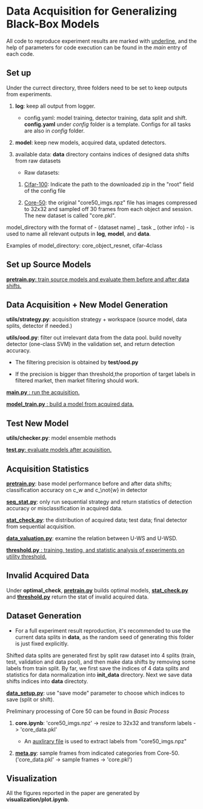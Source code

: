 # Data Acquisition for Generalizing Black-Box Models

All code to reproduce experiment results are marked with <ins>underline</ins>, and the help of parameters for code execution can be found in the *main* entry of each code. 

## Set up

Under the currect directory, three folders need to be set to keep outputs from experiments.

1. **log**: keep all output from logger.
    - config.yaml: model training, detector training, data split and shift. **config.yaml** under *config* folder is a template. Configs for all tasks are also in *config* folder.

2. **model**: keep new models, acquired data, updated detectors.   

3. available data: **data** directory contains indices of designed data shifts from raw datasets 

   - Raw datasets: 

    1. [Cifar-100](https://www.cs.toronto.edu/~kriz/cifar-100-python.tar.gz): Indicate the path to the downloaded zip in the "root" field of the config file

    2. [Core-50](http://bias.csr.unibo.it/maltoni/download/core50/core50_imgs.npz): the original "core50_imgs.npz" file has images compressed to 32x32 and sampled off 30 frames from each object and session. The new dataset is called "core.pkl". 

model_directory with the format of - (dataset name) _ task _ (other info) - is used to name all relevant outputs in **log**, **model**, and **data**. 

Examples of model_directory: core_object_resnet, cifar-4class

<!-- 4. **figure**: store some figures from check.py and stat_check.py -->

## Set up Source Models

<ins>**pretrain.py**: train source models and evaluate them before and after data shifts.</ins>

## Data Acquisition + New Model Generation

**utils/strategy.py**: acquisition strategy + workspace (source model, data splits, detector if needed.)

**utils/ood.py**: filter out irrelevant data from the data pool. build novelty detector (one-class SVM) in the validation set, and return detection accuracy.   
 
- The filtering precision is obtained by **test/ood.py**

- If the precision is bigger than threshold,the proportion of target labels in filtered market, then market filtering should work.

<ins>**main.py** : run the acquisition.</ins>

<ins>**model_train.py** : build a model from acquired data.</ins>


## Test New Model

**utils/checker.py**: model ensemble methods

<ins>**test.py**: evaluate models after acquisition. </ins>


## Acquisition Statistics

<ins>**pretrain.py**</ins>: base model performance before and after data shifts; classification accuracy on c_w and c_\not{w} in detector

<ins>**seq_stat.py**</ins>: only run sequential strategy and return statistics of detection accuracy or misclassification in acquired data. 

<ins>**stat_check.py**</ins>: the distribution of acquired data; test data; final detector from sequential acquisition. 

<ins>**data_valuation.py**</ins>: examine the relation between U-WS and U-WSD. 

<ins>**threshold.py** : training, testing, and statistic analysis of experiments on utility threshold.</ins>

## Invalid Acquired Data

Under **optimal_check**, <ins>**pretrain.py**</ins> builds optimal models, <ins>**stat_check.py**</ins> and <ins>**threshold.py**</ins> return the stat of invalid acquired data.

## Dataset Generation

* For a full experiment result reproduction, it's recommended to use the current data splits in **data**, as the random seed of generating this folder is just fixed explicitly.

Shifted data splits are generated first by split raw dataset into 4 splits (train, test, validation and data pool), and then make data shifts by removing some labels from train split. By far, we first save the indices of 4 data splits and statistics for data normalization into **init_data** directory. Next we save data shifts indices into **data** directoty. 

<ins>**data_setup.py**</ins>: use "save mode" parameter to choose which indices to save (split or shift). 

Preliminary processing of Core 50 can be found in *Basic Process*
1. **core.ipynb**: 'core50_imgs.npz' -> resize to 32x32 and transform labels -> 'core_data.pkl'
    - An [auxlirary file](https://vlomonaco.github.io/core50/data/paths.pkl) is used to extract labels from "core50_imgs.npz"

2. <ins>**meta.py**</ins>: sample frames from indicated categories from Core-50. ('core_data.pkl' -> sample frames -> 'core.pkl')

## Visualization

All the figures reported in the paper are generated by **visualization/plot.ipynb**. 

